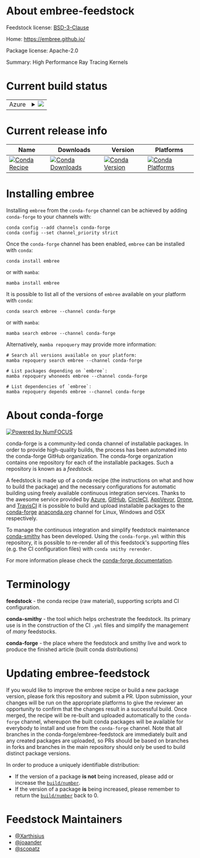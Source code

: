 About embree-feedstock
======================

Feedstock license: [BSD-3-Clause](https://github.com/conda-forge/embree-feedstock/blob/main/LICENSE.txt)

Home: https://embree.github.io/

Package license: Apache-2.0

Summary: High Performance Ray Tracing Kernels

Current build status
====================


<table>
    
  <tr>
    <td>Azure</td>
    <td>
      <details>
        <summary>
          <a href="https://dev.azure.com/conda-forge/feedstock-builds/_build/latest?definitionId=5193&branchName=main">
            <img src="https://dev.azure.com/conda-forge/feedstock-builds/_apis/build/status/embree-feedstock?branchName=main">
          </a>
        </summary>
        <table>
          <thead><tr><th>Variant</th><th>Status</th></tr></thead>
          <tbody><tr>
              <td>linux_64</td>
              <td>
                <a href="https://dev.azure.com/conda-forge/feedstock-builds/_build/latest?definitionId=5193&branchName=main">
                  <img src="https://dev.azure.com/conda-forge/feedstock-builds/_apis/build/status/embree-feedstock?branchName=main&jobName=linux&configuration=linux%20linux_64_" alt="variant">
                </a>
              </td>
            </tr><tr>
              <td>osx_64</td>
              <td>
                <a href="https://dev.azure.com/conda-forge/feedstock-builds/_build/latest?definitionId=5193&branchName=main">
                  <img src="https://dev.azure.com/conda-forge/feedstock-builds/_apis/build/status/embree-feedstock?branchName=main&jobName=osx&configuration=osx%20osx_64_" alt="variant">
                </a>
              </td>
            </tr><tr>
              <td>osx_arm64</td>
              <td>
                <a href="https://dev.azure.com/conda-forge/feedstock-builds/_build/latest?definitionId=5193&branchName=main">
                  <img src="https://dev.azure.com/conda-forge/feedstock-builds/_apis/build/status/embree-feedstock?branchName=main&jobName=osx&configuration=osx%20osx_arm64_" alt="variant">
                </a>
              </td>
            </tr><tr>
              <td>win_64</td>
              <td>
                <a href="https://dev.azure.com/conda-forge/feedstock-builds/_build/latest?definitionId=5193&branchName=main">
                  <img src="https://dev.azure.com/conda-forge/feedstock-builds/_apis/build/status/embree-feedstock?branchName=main&jobName=win&configuration=win%20win_64_" alt="variant">
                </a>
              </td>
            </tr>
          </tbody>
        </table>
      </details>
    </td>
  </tr>
</table>

Current release info
====================

| Name | Downloads | Version | Platforms |
| --- | --- | --- | --- |
| [![Conda Recipe](https://img.shields.io/badge/recipe-embree-green.svg)](https://anaconda.org/conda-forge/embree) | [![Conda Downloads](https://img.shields.io/conda/dn/conda-forge/embree.svg)](https://anaconda.org/conda-forge/embree) | [![Conda Version](https://img.shields.io/conda/vn/conda-forge/embree.svg)](https://anaconda.org/conda-forge/embree) | [![Conda Platforms](https://img.shields.io/conda/pn/conda-forge/embree.svg)](https://anaconda.org/conda-forge/embree) |

Installing embree
=================

Installing `embree` from the `conda-forge` channel can be achieved by adding `conda-forge` to your channels with:

```
conda config --add channels conda-forge
conda config --set channel_priority strict
```

Once the `conda-forge` channel has been enabled, `embree` can be installed with `conda`:

```
conda install embree
```

or with `mamba`:

```
mamba install embree
```

It is possible to list all of the versions of `embree` available on your platform with `conda`:

```
conda search embree --channel conda-forge
```

or with `mamba`:

```
mamba search embree --channel conda-forge
```

Alternatively, `mamba repoquery` may provide more information:

```
# Search all versions available on your platform:
mamba repoquery search embree --channel conda-forge

# List packages depending on `embree`:
mamba repoquery whoneeds embree --channel conda-forge

# List dependencies of `embree`:
mamba repoquery depends embree --channel conda-forge
```


About conda-forge
=================

[![Powered by
NumFOCUS](https://img.shields.io/badge/powered%20by-NumFOCUS-orange.svg?style=flat&colorA=E1523D&colorB=007D8A)](https://numfocus.org)

conda-forge is a community-led conda channel of installable packages.
In order to provide high-quality builds, the process has been automated into the
conda-forge GitHub organization. The conda-forge organization contains one repository
for each of the installable packages. Such a repository is known as a *feedstock*.

A feedstock is made up of a conda recipe (the instructions on what and how to build
the package) and the necessary configurations for automatic building using freely
available continuous integration services. Thanks to the awesome service provided by
[Azure](https://azure.microsoft.com/en-us/services/devops/), [GitHub](https://github.com/),
[CircleCI](https://circleci.com/), [AppVeyor](https://www.appveyor.com/),
[Drone](https://cloud.drone.io/welcome), and [TravisCI](https://travis-ci.com/)
it is possible to build and upload installable packages to the
[conda-forge](https://anaconda.org/conda-forge) [anaconda.org](https://anaconda.org/)
channel for Linux, Windows and OSX respectively.

To manage the continuous integration and simplify feedstock maintenance
[conda-smithy](https://github.com/conda-forge/conda-smithy) has been developed.
Using the ``conda-forge.yml`` within this repository, it is possible to re-render all of
this feedstock's supporting files (e.g. the CI configuration files) with ``conda smithy rerender``.

For more information please check the [conda-forge documentation](https://conda-forge.org/docs/).

Terminology
===========

**feedstock** - the conda recipe (raw material), supporting scripts and CI configuration.

**conda-smithy** - the tool which helps orchestrate the feedstock.
                   Its primary use is in the construction of the CI ``.yml`` files
                   and simplify the management of *many* feedstocks.

**conda-forge** - the place where the feedstock and smithy live and work to
                  produce the finished article (built conda distributions)


Updating embree-feedstock
=========================

If you would like to improve the embree recipe or build a new
package version, please fork this repository and submit a PR. Upon submission,
your changes will be run on the appropriate platforms to give the reviewer an
opportunity to confirm that the changes result in a successful build. Once
merged, the recipe will be re-built and uploaded automatically to the
`conda-forge` channel, whereupon the built conda packages will be available for
everybody to install and use from the `conda-forge` channel.
Note that all branches in the conda-forge/embree-feedstock are
immediately built and any created packages are uploaded, so PRs should be based
on branches in forks and branches in the main repository should only be used to
build distinct package versions.

In order to produce a uniquely identifiable distribution:
 * If the version of a package **is not** being increased, please add or increase
   the [``build/number``](https://docs.conda.io/projects/conda-build/en/latest/resources/define-metadata.html#build-number-and-string).
 * If the version of a package **is** being increased, please remember to return
   the [``build/number``](https://docs.conda.io/projects/conda-build/en/latest/resources/define-metadata.html#build-number-and-string)
   back to 0.

Feedstock Maintainers
=====================

* [@Xarthisius](https://github.com/Xarthisius/)
* [@joaander](https://github.com/joaander/)
* [@scopatz](https://github.com/scopatz/)

